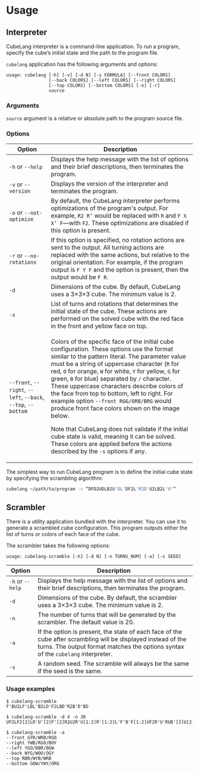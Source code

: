 # Usage

## Interpreter
CubeLang interpreter is a command-line application. To run a program, specify the cube’s initial state and the path to the program file.

`cubelang` application has the following arguments and options:

```
usage: cubelang [-h] [-v] [-d N] [-s FORMULA] [--front COLORS]
                [--back COLORS] [--left COLORS] [--right COLORS]
                [--top COLORS] [--bottom COLORS] [-o] [-r]
                source
```

### Arguments

`source` argument is a relative or absolute path to the program source file.

### Options

| Option | Description |
|--------|-------------|
| `-h` or `--help` | Displays the help message with the list of options and their brief descriptions, then terminates the program. |
| `-v` or `--version` | Displays the version of the interpreter and terminates the program. |
|`-o` or `--not-optimize` | By default, the CubeLang interpreter performs optimizations of the program's output. For example, `R2 R’` would be replaced with `R` and `F X X’ F`&mdash;with `F2`. These optimizations are disabled if this option is present. |
|`-r` or `--no-rotations` | If this option is specified, no rotation actions are sent to the output. All turning actions are replaced with the same actions, but relative to the original orientation. For example, if the program output is `F Y F` and the option is present, then the output would be `F R`. |
| `-d` | Dimensions of the cube. By default, CubeLang uses a 3&times;3&times;3 cube. The minimum value is 2. |
| `-s` | List of turns and rotations that determines the initial state of the cube. These actions are performed on the solved cube with the red face in the front and yellow face on top. |
| `--front`, `--right`, `--left`, `--back`, `--top`, `--bottom` | <p>Colors of the specific face of the initial cube configuration. These options use the format similar to the pattern literal. The parameter value must be a string of uppercase character (`R` for red, `O` for orange, `W` for white, `Y` for yellow, `G` for green, `B` for blue) separated by `/` character. These uppercase characters describe colors of the face from top to bottom, left to right. For example option `--front RGG/ORB/BRG` would produce front face colors shown on the image below.</p><p>Note that CubeLang does not validate if the initial cube state is valid, meaning it can be solved. These colors are applied before the actions described by the `-s` options if any.</p> |

The simplest way to run CubeLang program is to define the initial cube state by specifying the scrambling algorithm:

```bash
cubelang ~/path/to/program -s “DFD2UDLB2U'DL'DF2L'R2D'U2LB2L'U'”
```

## Scrambler

There is a utility application bundled with the interpreter. You can use it to generate a scrambled cube configuration. This program outputs either the list of turns or colors of each face of the cube.

The scrambler takes the following options:

```
usage: cubelang-scramble [-h] [-d N] [-n TURNS_NUM] [-a] [-s SEED]
```

| Option | Description |
|--------|-------------|
| `-h` or `--help` | Displays the help message with the list of options and their brief descriptions, then terminates the program. |
| `-d` | Dimensions of the cube. By default, the scrambler uses a 3&times;3&times;3 cube. The minimum value is 2. |
| `-n` | The number of turns that will be generated by the scrambler. The default value is 20. |
| `-a` | If the option is present, the state of each face of the cube after scrambling will be displayed instead of the turns. The output format matches the options syntax of the `cubelang` interpreter. |
| `-s` | A random seed. The scramble will always be the same if the seed is the same. |


### Usage examples

```
$ cubelang-scramble
F'BU2LF'LBL'B2LD'F2LBD'R2B'D'BD
```

```
$ cubelang-scramble -d 4 -n 30
UF2LF2[2]LR'U'[2]F'[2]R2U2R'U[1:2]R'[1:2]L'F'B'F[1:2]UF2R'U'RUB'[2]U[2]R'[2]B2[2]F2[1:2]R[1:2]F'
```

```
$ cubelang-scramble -a
--front GYR/WRB/RGO
--right YWB/RGO/BOY
--left YGO/BBR/BGW
--back WYG/WOO/OGY
--top RBR/WYB/WRB
--bottom GOW/YWY/ORG
```

